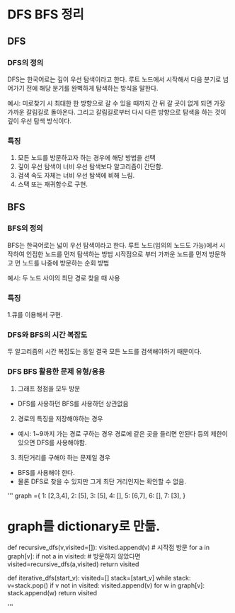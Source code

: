 # DFS BFS 정리

## DFS

### DFS의 정의 

DFS는 한국어로는 깊이 우선 탐색이라고 한다. 
루트 노드에서 시작해서 다음 분기로 넘어가기 전에 해당 분기를 완벽하게 탐색하는 방식을 말한다. 

예시: 미로찾기 시 최대한 한 방향으로 갈 수 있을 때까지 간 뒤 갈 곳이 없게 되면 가장 가까운 갈림길로 돌아온다.
그리고 갈림길로부터 다시 다른 방향으로 탐색을 하는 것이 깊이 우선 탐색 방식이다. 



### 특징 
1. 모든 노드를 방문하고자 하는 경우에 해당 방법을 선택
2. 깊이 우선 탐색이 너비 우선 탐색보다 알고리즘이 간단함. 
3. 검색 속도 자체는 너비 우선 탐색에 비해 느림. 
4. 스택 또는 재귀함수로 구현. 



## BFS

### BFS의 정의

BFS는 한국어로는 넓이 우선 탐색이라고 한다. 
루트 노드(임의의 노드도 가능)에서 시작하여 인접한 노드를 먼저 탐색하는 방법
시작점으로 부터 가까운 노드를 먼저 방문하고 먼 노드를 나중에 방문하는 순회 방법

예시: 두 노드 사이의 최단 경로 찾을 때 사용

### 특징
1.큐를 이용해서 구현. 



### DFS와 BFS의 시간 복잡도
두 알고리즘의 시간 복잡도는 동일
결국 모든 노드를 검색해야하기 때문이다. 


### DFS BFS 활용한 문제 유형/응용
1. 그래프 정점을 모두 방문 
  * DFS를 사용하던 BFS를 사용하던 상관없음
2. 경로의 특징을 저장해야하는 경우
  * 예시: 1~9까지 가는 경로 구하는 경우 경로에 같은 곳을 들리면 안된다 등의 제한이 있으면 DFS를 사용해야함. 
3. 최단거리를 구해야 하는 문제일 경우
  * BFS를 사용해야 한다.
  * 물론 DFS로 찾을 수 있지만 그게 최단 거리인지는 확인할 수 없음.




''' 
graph ={
  1: [2,3,4],
  2: [5],
  3: [5],
  4: [],
  5: [6,7],
  6: [],
  7: [3],
}
# graph를 dictionary로 만듦. 


def recursive_dfs(v,visited=[]):
  visited.append(v) # 시작점 방문
  for a in graph[v]:
    if not a in visited: # 방문하지 않았다면 
      visited=recursive_dfs(a,visited)
  return visited


def iterative_dfs(start_v):
  visited=[]
  stack=[start_v]
  while stack:
    v=stack.pop()
    if v not in visited:
      visited.append(v)
      for w in graph[v]:
        stack.append(w)
  return visited



'''


